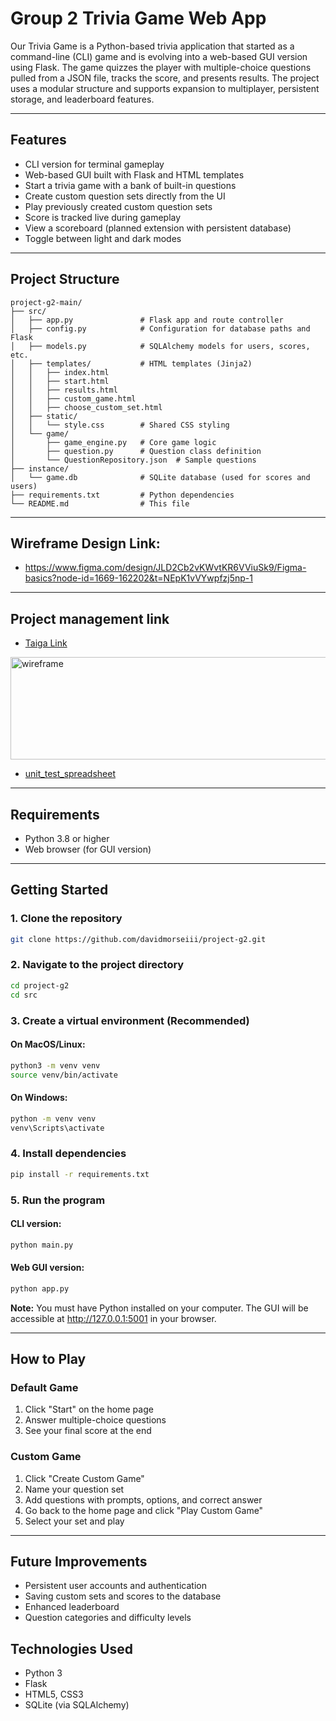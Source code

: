 # Group 2 Trivia Game Web App

Our Trivia Game is a Python-based trivia application that started as a command-line (CLI) game and is evolving into a web-based GUI version using Flask. The game quizzes the player with multiple-choice questions pulled from a JSON file, tracks the score, and presents results. The project uses a modular structure and supports expansion to multiplayer, persistent storage, and leaderboard features.

---

## Features

- CLI version for terminal gameplay
- Web-based GUI built with Flask and HTML templates
- Start a trivia game with a bank of built-in questions
- Create custom question sets directly from the UI
- Play previously created custom question sets
- Score is tracked live during gameplay
- View a scoreboard (planned extension with persistent database)
- Toggle between light and dark modes

---

## Project Structure

```
project-g2-main/
├── src/
│   ├── app.py               # Flask app and route controller
│   ├── config.py            # Configuration for database paths and Flask
│   ├── models.py            # SQLAlchemy models for users, scores, etc.
│   ├── templates/           # HTML templates (Jinja2)
│   │   ├── index.html
│   │   ├── start.html
│   │   ├── results.html
│   │   ├── custom_game.html
│   │   ├── choose_custom_set.html
│   ├── static/
│   │   └── style.css        # Shared CSS styling
│   └── game/
│       ├── game_engine.py   # Core game logic
│       ├── question.py      # Question class definition
│       └── QuestionRepository.json  # Sample questions
├── instance/
│   └── game.db              # SQLite database (used for scores and users)
├── requirements.txt         # Python dependencies
└── README.md                # This file
```

---

## Wireframe Design Link:

- https://www.figma.com/design/JLD2Cb2vKWvtKR6VViuSk9/Figma-basics?node-id=1669-162202&t=NEpK1vVYwpfzj5np-1

---

## Project management link

- [Taiga Link](https://taiga.luke-merrill.com/project/project-g2/backlog)
<img width="512" height="164" alt="wireframe" src="https://github.com/user-attachments/assets/65118b74-14ef-4e28-808a-b75358da5d86" />

- [unit_test_spreadsheet](https://docs.google.com/spreadsheets/d/1E8BiflJdZtr32lMwURZAU-tqDZDZ60ykgGHYlUxTroA/edit?gid=0#gid=0)

---

## Requirements

- Python 3.8 or higher
- Web browser (for GUI version)

---

## Getting Started

### 1. Clone the repository
```bash
git clone https://github.com/davidmorseiii/project-g2.git
```

### 2. Navigate to the project directory
```bash
cd project-g2
cd src
```

### 3. Create a virtual environment (Recommended)

#### On MacOS/Linux:
```bash
python3 -m venv venv
source venv/bin/activate
```
#### On Windows:
```cmd
python -m venv venv
venv\Scripts\activate
```

### 4. Install dependencies
```bash
pip install -r requirements.txt
```

### 5. Run the program

#### CLI version:
```bash
python main.py
```
#### Web GUI version:
```bash
python app.py
```

**Note:** You must have Python installed on your computer. The GUI will be accessible at http://127.0.0.1:5001 in your browser.

---

## How to Play

### Default Game
1. Click "Start" on the home page
2. Answer multiple-choice questions
3. See your final score at the end

### Custom Game
1. Click "Create Custom Game"
2. Name your question set
3. Add questions with prompts, options, and correct answer
4. Go back to the home page and click "Play Custom Game"
5. Select your set and play

---

## Future Improvements

- Persistent user accounts and authentication
- Saving custom sets and scores to the database
- Enhanced leaderboard
- Question categories and difficulty levels

## Technologies Used

- Python 3
- Flask
- HTML5, CSS3
- SQLite (via SQLAlchemy)

